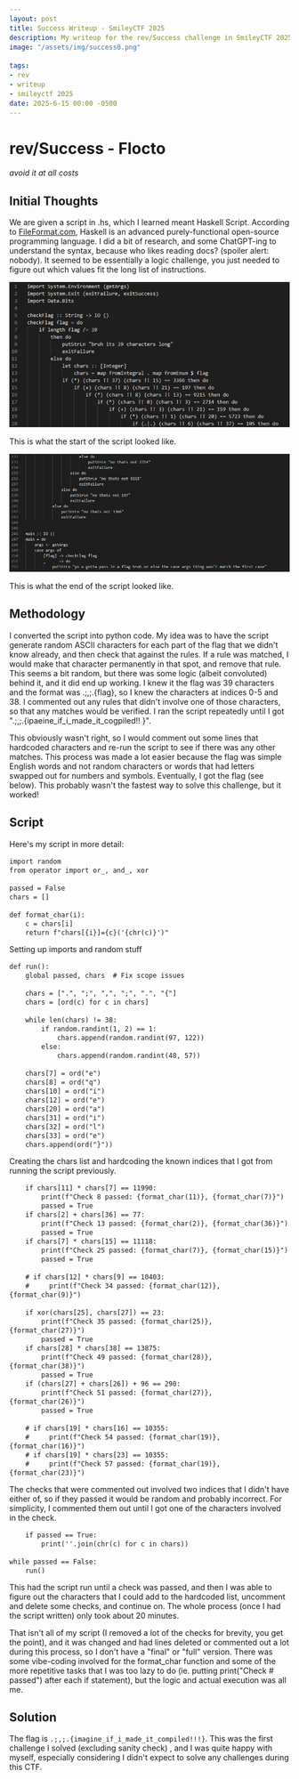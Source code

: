 ```yaml
---
layout: post
title: Success Writeup - SmileyCTF 2025
description: My writeup for the rev/Success challenge in SmileyCTF 2025
image: "/assets/img/success0.png"

tags:
- rev
- writeup
- smileyctf 2025
date: 2025-6-15 00:00 -0500
---
```


# rev/Success - Flocto
*avoid it at all costs*

## Initial Thoughts
We are given a script in .hs, which I learned meant Haskell Script. According to [FileFormat.com](https://docs.fileformat.com/programming/hs/), Haskell is an advanced purely-functional open-source programming language. I did a bit of research, and some ChatGPT-ing to understand the syntax, because who likes reading docs? (spoiler alert: nobody). It seemed to be essentially a logic challenge, you just needed to figure out which values fit the long list of instructions.

![Screenshot of the Initial Script](/assets/img/success1.png)

This is what the start of the script looked like.

![Second Screenshot of the Initial Script](/assets/img/success2.png)

This is what the end of the script looked like.

## Methodology
I converted the script into python code. My idea was to have the script generate random ASCII characters for each part of the flag that we didn't know already, and then check that against the rules. If a rule was matched, I would make that character permanently in that spot, and remove that rule. This seems a bit random, but there was some logic (albeit convoluted) behind it, and it did end up working. I knew it the flag was 39 characters and the format was .;,;.{flag}, so I knew the characters at indices 0-5 and 38. I commented out any rules that didn't involve one of those characters, so that any matches would be verified. I ran the script repeatedly until I got ".;,;.{ipaeine_if_i_made_it_cogpiled!! }".

This obviously wasn't right, so I would comment out some lines that hardcoded characters and re-run the script to see if there was any other matches. This process was made a lot easier because the flag was simple English words and not random characters or words that had letters swapped out for numbers and symbols. Eventually, I got the flag (see below). This probably wasn't the fastest way to solve this challenge, but it worked!

## Script
Here's my script in more detail:

```
import random
from operator import or_, and_, xor

passed = False
chars = []

def format_char(i):
    c = chars[i]
    return f"chars[{i}]={c}('{chr(c)}')"
```
Setting up imports and random stuff

```
def run():
    global passed, chars  # Fix scope issues

    chars = [".", ";", ",", ";", ".", "{"]
    chars = [ord(c) for c in chars]

    while len(chars) != 38:
        if random.randint(1, 2) == 1:
            chars.append(random.randint(97, 122))
        else:
            chars.append(random.randint(48, 57))

    chars[7] = ord("e")
    chars[8] = ord("q")
    chars[10] = ord("i")
    chars[12] = ord("e")
    chars[20] = ord("a")
    chars[31] = ord("i")
    chars[32] = ord("l")
    chars[33] = ord("e")
    chars.append(ord("}"))
```
Creating the chars list and hardcoding the known indices that I got from running the script previously.

```
    if chars[11] * chars[7] == 11990:
        print(f"Check 8 passed: {format_char(11)}, {format_char(7)}")
        passed = True
    if chars[2] + chars[36] == 77:
        print(f"Check 13 passed: {format_char(2)}, {format_char(36)}")
        passed = True
    if chars[7] * chars[15] == 11118:
        print(f"Check 25 passed: {format_char(7)}, {format_char(15)}")
        passed = True

    # if chars[12] * chars[9] == 10403:
    #     print(f"Check 34 passed: {format_char(12)}, {format_char(9)}")

    if xor(chars[25], chars[27]) == 23:
        print(f"Check 35 passed: {format_char(25)}, {format_char(27)}")
        passed = True
    if chars[28] * chars[38] == 13875:
        print(f"Check 49 passed: {format_char(28)}, {format_char(38)}")
        passed = True
    if (chars[27] + chars[26]) + 96 == 290:
        print(f"Check 51 passed: {format_char(27)}, {format_char(26)}")
        passed = True

    # if chars[19] * chars[16] == 10355:
    #     print(f"Check 54 passed: {format_char(19)}, {format_char(16)}")
    # if chars[19] * chars[23] == 10355:
    #     print(f"Check 57 passed: {format_char(19)}, {format_char(23)}")
```
The checks that were commented out involved two indices that I didn't have either of, so if they passed it would be random and probably incorrect. For simplicity, I commented them out until I got one of the characters involved in the check.

```
    if passed == True:
        print(''.join(chr(c) for c in chars))

while passed == False:
    run()
```
This had the script run until a check was passed, and then I was able to figure out the characters that I could add to the hardcoded list, uncomment and delete some checks, and continue on. The whole process (once I had the script written) only took about 20 minutes.

That isn't all of my script (I removed a lot of the checks for brevity, you get the point), and it was changed and had lines deleted or commented out a lot during this process, so I don't have a "final" or "full" version. There was some vibe-coding involved for the format_char function and some of the more repetitive tasks that I was too lazy to do (ie. putting print("Check # passed") after each if statement), but the logic and actual execution was all me.

## Solution
The flag is `.;,;.{imagine_if_i_made_it_compiled!!!}`. This was the first challenge I solved (excluding sanity check) , and I was quite happy with myself, especially considering I didn't expect to solve any challenges during this CTF.
